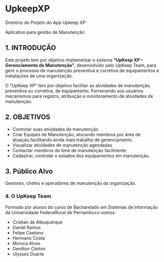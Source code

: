 # UpkeepXP
Diretório do Projeto do App Upkeep XP

Aplicativo para gestão de Manutenção

## 1. INTRODUÇÃO
Este projeto tem por objetivo implementar o sistema **“UpKeep XP – Gerenciamento de
Manutenção”**, desenvolvido pelo UpKeep Team, para gerir o processo de manutenção preventiva e corretiva de
equipamentos e instalações de uma organização.

O “UpKeep XP” tem por objetivo facilitar as atividades de manutenção, preventiva ou
corretiva, de equipamento. Fornecendo aos usuários mecanismos para registro, atribuição e
monitoramento de atividades de manutenção.

## 2. OBJETIVOS
- Controlar suas atividades de manutenção
- Criar Equipes de Manutenção, alocando membros por área de atuação,facilitando ainda mais trabalho de gerenciamento.
- Visualizar atividades de manutenção agendadas
- Contactar membros do time de manutenção facilmente
- Cadastrar, controlar o estados dos equipamentos em manutenção.

## 3. Público Alvo
Gestores, chefes e operadores de manutenção da organização.

### 4. O UpKeep Team
Formado por alunos do curso de Bacharelado em Sistemas de Informação da Universidade FederalRural de Pernambuco somos:

- Cristian de Albuquerque
- Daniel Ramos
- Felipe Caetano
- Hermano Costa
- Monica Alves
- Genilton Cleiton
- Ulysses Duarte  
